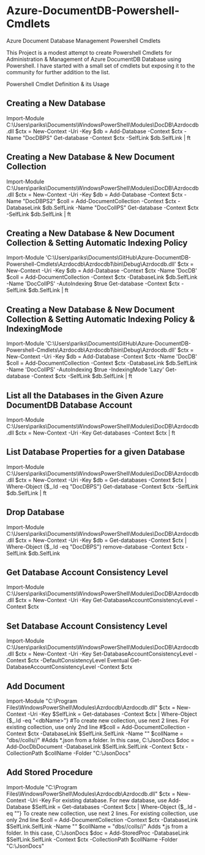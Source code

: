 # Azure-DocumentDB-Powershell-Cmdlets
Azure Document Database Management Powershell Cmdlets

This Project is a modest attempt to create Powershell Cmdlets for Administration & Management of Azure DocumentDB Database using Powershell. I have started with a small set of cmdlets but exposing it to the community for further addition to the list.

Powershell Cmdlet Definition & its Usage

## Creating a New Database

Import-Module C:\Users\pariks\Documents\WindowsPowerShell\Modules\DocDB\Azrdocdb.dll
$ctx = New-Context -Uri <uri> -Key <key>
$db = Add-Database -Context $ctx -Name "DocDBPS"
Get-database -Context $ctx -SelfLink $db.SelfLink | ft

## Creating a New Database & New Document Collection

Import-Module C:\Users\pariks\Documents\WindowsPowerShell\Modules\DocDB\Azrdocdb.dll
$ctx = New-Context -Uri <uri> -Key <key>
$db = Add-Database -Context $ctx -Name "DocDBPS2"
$coll = Add-DocumentCollection -Context $ctx -DatabaseLink $db.SelfLink -Name "DocCollPS"
Get-database -Context $ctx -SelfLink $db.SelfLink | ft

## Creating a New Database & New Document Collection & Setting Automatic Indexing Policy

Import-Module 'C:\Users\pariks\Documents\GitHub\Azure-DocumentDB-Powershell-Cmdlets\Azrdocdb\Azrdocdb1\bin\Debug\Azrdocdb.dll'
$ctx = New-Context -Uri <uri> -Key <key>
$db = Add-Database -Context $ctx -Name 'DocDB'
$coll = Add-DocumentCollection -Context $ctx -DatabaseLink $db.SelfLink -Name 'DocCollPS' -AutoIndexing $true 
Get-database -Context $ctx -SelfLink $db.SelfLink | ft

## Creating a New Database & New Document Collection & Setting Automatic Indexing Policy & IndexingMode 

Import-Module 'C:\Users\pariks\Documents\GitHub\Azure-DocumentDB-Powershell-Cmdlets\Azrdocdb\Azrdocdb1\bin\Debug\Azrdocdb.dll'
$ctx = New-Context -Uri <uri> -Key <key>
$db = Add-Database -Context $ctx -Name 'DocDB'
$coll = Add-DocumentCollection -Context $ctx -DatabaseLink $db.SelfLink -Name 'DocCollPS' -AutoIndexing $true -IndexingMode 'Lazy'
Get-database -Context $ctx -SelfLink $db.SelfLink | ft


## List all the Databases in the Given Azure DocumentDB Database Account

Import-Module C:\Users\pariks\Documents\WindowsPowerShell\Modules\DocDB\Azrdocdb.dll
$ctx = New-Context -Uri <uri> -Key <key>
Get-databases -Context $ctx | ft

## List Database Properties for a given Database

Import-Module C:\Users\pariks\Documents\WindowsPowerShell\Modules\DocDB\Azrdocdb.dll
$ctx = New-Context -Uri <uri> -Key <key>
$db = Get-databases -Context $ctx | Where-Object {$_.Id -eq "DocDBPS"}
Get-database -Context $ctx -SelfLink $db.SelfLink | ft

## Drop Database 

Import-Module C:\Users\pariks\Documents\WindowsPowerShell\Modules\DocDB\Azrdocdb.dll
$ctx = New-Context -Uri <uri> -Key <key>
$db = Get-databases -Context $ctx | Where-Object {$_.Id -eq "DocDBPS"}
remove-database -Context $ctx -SelfLink $db.SelfLink 

## Get Database Account Consistency Level

Import-Module C:\Users\pariks\Documents\WindowsPowerShell\Modules\DocDB\Azrdocdb.dll
$ctx = New-Context -Uri <uri> -Key <key>
Get-DatabaseAccountConsistencyLevel -Context $ctx

## Set Database Account Consistency Level

Import-Module C:\Users\pariks\Documents\WindowsPowerShell\Modules\DocDB\Azrdocdb.dll
$ctx = New-Context -Uri <uri> -Key <key>
Set-DatabaseAccountConsistencyLevel -Context $ctx -DefaultConsistencyLevel Eventual
Get-DatabaseAccountConsistencyLevel -Context $ctx

## Add Document

Import-Module "C:\Program Files\WindowsPowerShell\Modules\Azrdocdb\Azrdocdb.dll"
$ctx = New-Context -Uri <uri> -Key <key>
$SelfLink = Get-databases -Context $ctx | Where-Object {$_.Id -eq "<dbName>"}
#To create new collection, use next 2 lines. For existing collection, use only 2nd line
#$coll = Add-DocumentCollection -Context $ctx -DatabaseLink $SelfLink.SelfLink -Name "<collectionName>"
$collName = "dbs/<dbName>/colls/<collectionName>/"
#Adds *.json from a folder. In this case, C:\JsonDocs
$doc = Add-DocDbDocument -DatabaseLink $SelfLink.SelfLink -Context $ctx -CollectionPath $collName -Folder "C:\JsonDocs"

## Add Stored Procedure

Import-Module "C:\Program Files\WindowsPowerShell\Modules\Azrdocdb\Azrdocdb.dll"
$ctx = New-Context -Uri <uri> -Key <key>
For existing database. For new database, use Add-Database
$SelfLink = Get-databases -Context $ctx | Where-Object {$_.Id -eq "<dbName>"}
To create new collection, use next 2 lines. For existing collection, use only 2nd line
$coll = Add-DocumentCollection -Context $ctx -DatabaseLink $SelfLink.SelfLink -Name "<collectionName>"
$collName = "dbs/<dbName>/colls/<collectionName>/"
Adds *.js from a folder. In this case, C:\JsonDocs
$doc = Add-StoredProc -DatabaseLink $SelfLink.SelfLink -Context $ctx -CollectionPath $collName -Folder "C:\JsonDocs"


